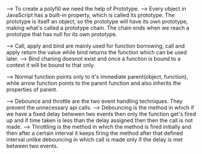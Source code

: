 --> To create a polyfill we need the help of Prototype.
--> Every object in JavaScript has a built-in property, which is called its prototype. The prototype is itself an object, so the prototype will have its own prototype, making what's called a prototype chain. The chain ends when we reach a prototype that has null for its own prototype.

--> Call, apply and bind are mainly used for function borrowing, call and apply return the value while bind returns the function which can be used later.
--> Bind chaning doesnot exist and once a function is bound to a context it will be bound to that only.

--> Normal function points only to it's immediate parent(object, function), while arrow function points to the parent function and also inherits the properties of parent.

--> Debounce and throttle are the two event handling techniques. They prevent the unnecessary api calls.
--> Debouncing is the method in which if we have a fixed delay betwwen two events then only the function get's fired up and if time taken is less than the delay assigned then then the call is not made.
--> Throttling is the method in which the method is fired initially and then after a certain interval it keeps firing the method after that defined interval unlike debouncing in which call is made only if the delay is met between two events.
